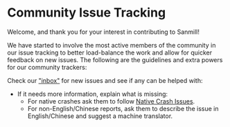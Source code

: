 # Community Issue Tracking

Welcome, and thank you for your interest in contributing to Sanmill!

We have started to involve the most active members of the community in our issue tracking to better load-balance the work and allow for quicker feedback on new issues. The following are the guidelines and extra powers for our community trackers:

Check our ["inbox"](https://github.com/Calcitem/Sanmill/issues?q=is%3Aopen+is%3Aissue) for new issues and see if any can be helped with:

- If it needs more information, explain what is missing:
  - For native crashes ask them to follow [Native Crash Issues](https://github.com/Calcitem/Sanmill/wiki/Native-Crash-Issues).
  - For non-English/Chinese reports, ask them to describe the issue in English/Chinese and suggest a machine translator.
